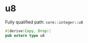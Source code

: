 # u8

Fully qualified path: `core::integer::u8`

```rust
#[derive(Copy, Drop)]
pub extern type u8
```

